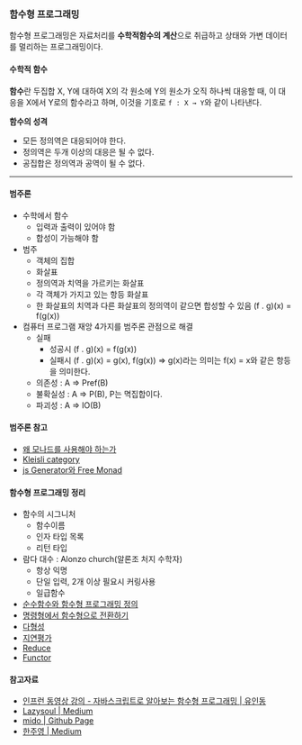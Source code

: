 ### 함수형 프로그래밍
함수형 프로그래밍은 자료처리를 **수학적함수의 계산**으로 취급하고 상태와 가변 데이터를 멀리하는 프로그래밍이다.

#### 수학적 함수
**함수**란 두집합 X, Y에 대하여 X의 각 원소에 Y의 원소가 오직 하나씩 대응할 때, 이 대응을 X에서 Y로의 함수라고 하며, 이것을 기호로 `f : X → Y`와 같이 나타낸다.

**함수의 성격**
- 모든 정의역은 대응되어야 한다.
- 정의역은 두개 이상의 대응은 될 수 없다.
- 공집합은 정의역과 공역이 될 수 없다.

---

#### 범주론
- 수학에서 함수
  - 입력과 출력이 있어야 함
  - 합성이 가능해야 함
- 범주
  - 객체의 집합
  - 화살표
  - 정의역과 치역을 가르키는 화살표
  - 각 객체가 가지고 있는 항등 화살표
  - 한 화살표의 치역과 다른 화살표의 정의역이 같으면 합성할 수 있음 (f . g)(x) = f(g(x))
- 컴퓨터 프로그램 재앙 4가지를 범주론 관점으로 해결
  - 실패
    - 성공시 (f . g)(x) = f(g(x))
    - 실패시 (f . g)(x) = g(x), f(g(x)) => g(x)라는 의미는 f(x) = x와 같은 항등을 의미한다.
  - 의존성 : A => Pref(B)
  - 불확실성 : A => P(B), P는 멱집합이다.
  - 파괴성 : A => IO(B)

#### 범주론 참고
- [왜 모나드를 사용해야 하는가](왜-모나드를-사용해야-하는가)
- [Kleisli category](https://www.youtube.com/watch?v=i9CU4CuHADQ)
- [js Generator와 Free Monad](https://medium.com/@jooyunghan/js-제너레이터와-함수형-프로그래밍-8bba6c2ce459)

#### 함수형 프로그래밍 정리
- 함수의 시그니처
  - 함수이름
  - 인자 타입 목록
  - 리턴 타입
- 람다 대수 : Alonzo church(알론조 처지 수학자)
  - 항상 익명
  - 단일 입력, 2개 이상 필요시 커링사용
  - 일급함수
- [순수함수와 함수형 프로그래밍 정의](순수함수와-함수형-프로그래밍-정의)
- [명령형에서 함수형으로 전환하기](명령형에서-함수형으로-전환하기)
- [다형성](다형성)
- [지연평가](지연평가)
- [Reduce](Reduce)
- [Functor](Functor)

#### 참고자료
- [인프런 동영상 강의 - 자바스크립트로 알아보는 함수형 프로그래밍 | 유인동](https://www.inflearn.com/course/함수형-프로그래밍/)
- [Lazysoul | Medium](https://medium.com/@lazysoul/kotlin-functors-applicatives-and-monads-in-pictures-part-1-3-a5ac668df83a)
- [mido | Github Page](https://midojeong.github.io/)
- [한주영 | Medium](https://medium.com/@jooyunghan)